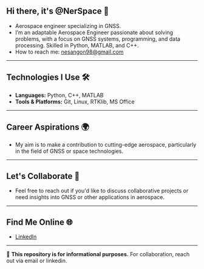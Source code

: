 ## Hi there, it's @NerSpace 👋
- Aerospace engineer specializing in GNSS.
- I’m an adaptable Aerospace Engineer passionate about solving problems, with a focus on GNSS systems, programming, and data processing. Skilled in Python, MATLAB, and C++.
- How to reach me: nesangon98@gmail.com
---
## Technologies I Use 🛠️  
- **Languages:** Python, C++, MATLAB  
- **Tools & Platforms:** Git, Linux, RTKlib, MS Office
---

## Career Aspirations 🌍  
- My aim is to make a contribution to cutting-edge aerospace, particularly in the field of GNSS or space technologies.

---

## Let's Collaborate 🤝  
- Feel free to reach out if you'd like to discuss collaborative projects or need insights into GNSS or other applications in aerospace.  
---

## Find Me Online 🌐  
- [LinkedIn](www.linkedin.com/in/nesangon98)  

---

📜 **This repository is for informational purposes.** For collaboration, reach out via email or linkedin.


<!--
**NerSpace/NerSpace** is a ✨ _special_ ✨ repository because its `README.md` (this file) appears on your GitHub profile.

Here are some ideas to get you started:

- 🔭 I’m currently working on ...
- 🌱 I’m currently learning ...
- 👯 I’m looking to collaborate on ...
- 🤔 I’m looking for help with ...
- 💬 Ask me about ...
- 📫 How to reach me: ...
- 😄 Pronouns: ...
- ⚡ Fun fact: ...
-->
